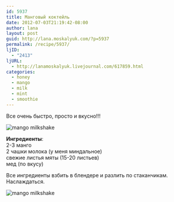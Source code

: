 ```yaml
---
id: 5937
title: Манговый коктейль
date: 2012-07-03T21:19:42-08:00
author: lana
layout: post
guid: http://lana.moskalyuk.com/?p=5937
permalink: /recipe/5937/
ljID:
  - "2413"
ljURL:
  - http://lanamoskalyuk.livejournal.com/617859.html
categories:
  - honey
  - mango
  - milk
  - mint
  - smoothie
---
```

Все очень быстро, просто и вкусно!!!

![mango milkshake](http://farm9.staticflickr.com/8285/7492156570_03ba6b1dec_c.jpg) 

**Ингредиенты**:  
2-3 манго  
2 чашки молока (у меня миндальное)  
свежие листья мяты (15-20 листьев)  
мед (по вкусу)

Все ингредиенты взбить в блендере и разлить по стаканчикам. Наслаждаться.

![mango milkshake](http://farm9.staticflickr.com/8421/7492158796_c2a1ce61ee_c.jpg)